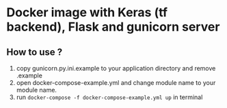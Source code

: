 # Docker image with Keras (tf backend), Flask and gunicorn server

## How to use ?
1. copy gunicorn.py.ini.example to your application directory and remove .example
2. open docker-compose-example.yml and change module name to your module name.
3. run `docker-compose -f docker-compose-example.yml up` in terminal

